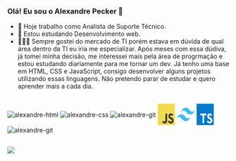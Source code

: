 ### Olá! Eu sou o Alexandre Pecker 👋

- 🔭 Hoje trabalho como Analista de Suporte Técnico.
- 🌱 Estou estudando Desenvolvimento web.
- 👨🏻‍💻 Sempre gostei do mercado de TI porém estava em dúvida de qual área dentro da TI eu iria me especializar. Após meses com essa dúdiva, já tomei minha decisão, me interessei mais pela área de progrmação e estou estudando diariamente para me tornar um dev. Já tenho uma base em HTML, CSS e JavaScript, consigo desenvolver alguns projetos utilizando essas linguagens. Não pretendo parar de estudar e quero aprender mais a cada dia.

<div style="display: inline_block"><br>
  <img align="center" alt="alexandre-html" height="50" width="40" src="https://cdn.jsdelivr.net/gh/devicons/devicon/icons/html5/html5-original.svg">
  <img align="center" alt="alexandre-css" height="50" width="40" src="https://cdn.jsdelivr.net/gh/devicons/devicon/icons/css3/css3-original.svg">
  <img align="center" alt="alexandre-git" height="50" width="40" src="https://cdn.jsdelivr.net/gh/devicons/devicon/icons/git/git-original.svg">
  <img align="center" alt="alexandre-git" height="50" width="40" src="https://github.com/devicons/devicon/blob/master/icons/javascript/javascript-original.svg">
  <img align="center" alt="alexandre-git" height="50" width="40" src="https://github.com/devicons/devicon/blob/master/icons/tailwindcss/tailwindcss-original.svg">
  <img align="center" alt="alexandre-git" height="50" width="40" src="https://github.com/devicons/devicon/blob/master/icons/typescript/typescript-plain.svg">
  <img align="center" alt="alexandre-git" height="50" width="40" src="https://cdn.jsdelivr.net/gh/devicons/devicon@latest/icons/docker/docker-original.svg">
</div>

##

<div>
    <a href="https://www.linkedin.com/in/alexandre-pecker-sampaio-1005ba19b/" target="_blank"><img src="https://img.shields.io/badge/LinkedIn-0077B5?style=for-the-badge&logo=linkedin&logoColor=white" target="_blank"></a>
 </div>
